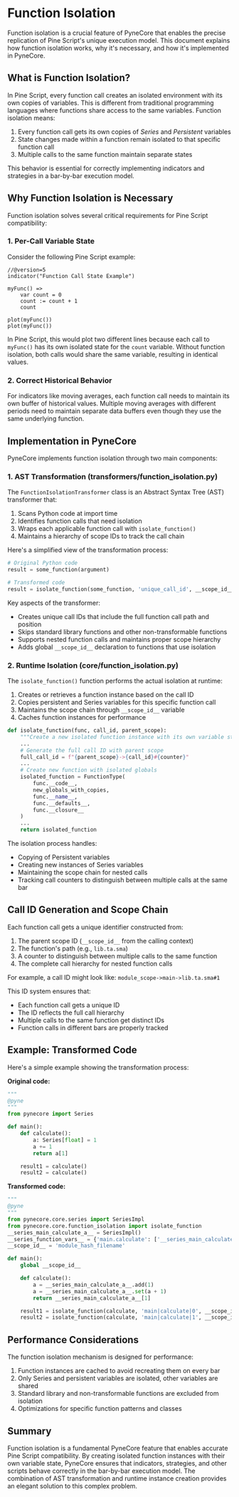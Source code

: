 <!--
---
weight: 1002
title: "Function Isolation"
description: "How function isolation works in PyneCore and why it's essential for Pine Script compatibility"
icon: "privacy_tip"
date: "2025-03-31"
lastmod: "2025-03-31"
draft: false
toc: true
categories: ["Advanced"]
tags: ["function-isolation", "ast", "persistence", "series"]
---
-->

# Function Isolation

Function isolation is a crucial feature of PyneCore that enables the precise replication of Pine Script's unique execution model. This document explains how function isolation works, why it's necessary, and how it's implemented in PyneCore.

## What is Function Isolation?

In Pine Script, every function call creates an isolated environment with its own copies of variables. This is different from traditional programming languages where functions share access to the same variables. Function isolation means:

1. Every function call gets its own copies of *Series* and *Persistent* variables
2. State changes made within a function remain isolated to that specific function call
3. Multiple calls to the same function maintain separate states

This behavior is essential for correctly implementing indicators and strategies in a bar-by-bar execution model.

## Why Function Isolation is Necessary

Function isolation solves several critical requirements for Pine Script compatibility:

### 1. Per-Call Variable State

Consider the following Pine Script example:

```pine
//@version=5
indicator("Function Call State Example")

myFunc() =>
    var count = 0
    count := count + 1
    count

plot(myFunc())
plot(myFunc())
```

In Pine Script, this would plot two different lines because each call to `myFunc()` has its own isolated state for the `count` variable. Without function isolation, both calls would share the same variable, resulting in identical values.

### 2. Correct Historical Behavior

For indicators like moving averages, each function call needs to maintain its own buffer of historical values. Multiple moving averages with different periods need to maintain separate data buffers even though they use the same underlying function.

## Implementation in PyneCore

PyneCore implements function isolation through two main components:

### 1. AST Transformation (transformers/function_isolation.py)

The `FunctionIsolationTransformer` class is an Abstract Syntax Tree (AST) transformer that:

1. Scans Python code at import time
2. Identifies function calls that need isolation
3. Wraps each applicable function call with `isolate_function()`
4. Maintains a hierarchy of scope IDs to track the call chain

Here's a simplified view of the transformation process:

```python
# Original Python code
result = some_function(argument)

# Transformed code
result = isolate_function(some_function, 'unique_call_id', __scope_id__)(argument)
```

Key aspects of the transformer:

- Creates unique call IDs that include the full function call path and position
- Skips standard library functions and other non-transformable functions
- Supports nested function calls and maintains proper scope hierarchy
- Adds global `__scope_id__` declaration to functions that use isolation

### 2. Runtime Isolation (core/function_isolation.py)

The `isolate_function()` function performs the actual isolation at runtime:

1. Creates or retrieves a function instance based on the call ID
2. Copies persistent and Series variables for this specific function call
3. Maintains the scope chain through `__scope_id__` variable
4. Caches function instances for performance

```python
def isolate_function(func, call_id, parent_scope):
    """Create a new isolated function instance with its own variable state"""
    ...
    # Generate the full call ID with parent scope
    full_call_id = f"{parent_scope}->{call_id}#{counter}"
    ...
    # Create new function with isolated globals
    isolated_function = FunctionType(
        func.__code__,
        new_globals_with_copies,
        func.__name__,
        func.__defaults__,
        func.__closure__
    )
    ...
    return isolated_function
```

The isolation process handles:
- Copying of Persistent variables
- Creating new instances of Series variables
- Maintaining the scope chain for nested calls
- Tracking call counters to distinguish between multiple calls at the same bar

## Call ID Generation and Scope Chain

Each function call gets a unique identifier constructed from:

1. The parent scope ID (`__scope_id__` from the calling context)
2. The function's path (e.g., `lib.ta.sma`)
3. A counter to distinguish between multiple calls to the same function
4. The complete call hierarchy for nested function calls

For example, a call ID might look like:
`module_scope->main->lib.ta.sma#1`

This ID system ensures that:
- Each function call gets a unique ID
- The ID reflects the full call hierarchy
- Multiple calls to the same function get distinct IDs
- Function calls in different bars are properly tracked

## Example: Transformed Code

Here's a simple example showing the transformation process:

**Original code:**
```python
"""
@pyne
"""
from pynecore import Series

def main():
    def calculate():
        a: Series[float] = 1
        a += 1
        return a[1]

    result1 = calculate()
    result2 = calculate()
```

**Transformed code:**
```python
"""
@pyne
"""
from pynecore.core.series import SeriesImpl
from pynecore.core.function_isolation import isolate_function
__series_main_calculate_a__ = SeriesImpl()
__series_function_vars__ = {'main.calculate': ['__series_main_calculate_a__']}
__scope_id__ = 'module_hash_filename'

def main():
    global __scope_id__

    def calculate():
        a = __series_main_calculate_a__.add(1)
        a = __series_main_calculate_a__.set(a + 1)
        return __series_main_calculate_a__[1]

    result1 = isolate_function(calculate, 'main|calculate|0', __scope_id__)()
    result2 = isolate_function(calculate, 'main|calculate|1', __scope_id__)()
```

## Performance Considerations

The function isolation mechanism is designed for performance:

1. Function instances are cached to avoid recreating them on every bar
2. Only Series and persistent variables are isolated, other variables are shared
3. Standard library and non-transformable functions are excluded from isolation
4. Optimizations for specific function patterns and classes

## Summary

Function isolation is a fundamental PyneCore feature that enables accurate Pine Script compatibility. By creating isolated function instances with their own variable state, PyneCore ensures that indicators, strategies, and other scripts behave correctly in the bar-by-bar execution model. The combination of AST transformation and runtime instance creation provides an elegant solution to this complex problem.
